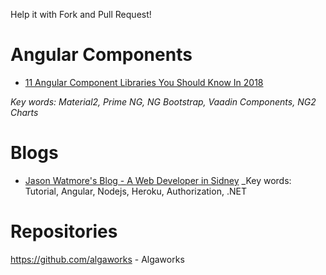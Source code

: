 Help it with Fork and Pull Request!

# Angular Components

- [11 Angular Component Libraries You Should Know In 2018](https://blog.bitsrc.io/11-angular-component-libraries-you-should-know-in-2018-e9f9c9d544ff)

_Key words: Material2, Prime NG, NG Bootstrap, Vaadin Components, NG2 Charts_

# Blogs
- [Jason Watmore's Blog - A Web Developer in Sidney](http://jasonwatmore.com/)
_Key words: Tutorial, Angular, Nodejs, Heroku, Authorization, .NET

# Repositories

https://github.com/algaworks - Algaworks
